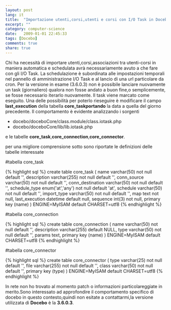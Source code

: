 ```yaml
---
layout: post
lang: it
title:  "Importazione utenti,corsi,utenti e corsi con I/O Task in Docebo"
excerpt: ""
category: computer-science
date:   2009-01-01 22:45:33
tags: [Docebo]
comments: true
share: true
---
```


Chi ha necessità di importare utenti,corsi,associazioni tra utenti-corsi in maniera automatica e schedulata avrà necessariamente avuto a che fare con gli I/O Task.
La schedulazione è subordinata alle impostazioni temporali nel pannello di amministrazione I/O Task e al lancio di una url particolare da cron. 
Per la versione in esame (3.6.0.3) non è possibile lanciare nuovamente un task (giornaliero) qualora non fosse andato a buon fine,o semplicemente, se fosse necessario iterarlo nuovamente. Il task viene marcato come eseguito. 
Una delle possibilità per poterlo rieseguire è modificare il campo **last_execution** della tabella **core_taskportando** la data a quella del giorno precedente.
Il comportamento è evidente analizzando i sorgenti

* docebo/doceboCore/class.module/class.iotask.php
* docebo/doceboCore/lib/lib.iotask.php

e le tabelle **core_task**,**core_connection**,**core_connector**.

per una migliore comprensione sotto sono riportate le definizioni delle tabelle interessate

#tabella core_task

{% highlight sql %}
create table core_task (
name varchar(50) not null default '',
description varchar(255) not null default '',
conn_source varchar(50) not null default '',
conn_destination varchar(50) not null default '',
schedule_type enum('at','any') not null default 'at',
schedule varchar(50) not null default '',
import_type varchar(50) not null default '',
map text not null,
last_execution datetime default null,
sequence int(3) not null,
primary key  (name)
) ENGINE=MyISAM default CHARSET=utf8
{% endhighlight %}

#tabella core_connection

{% highlight sql %}
create table core_connection (
name varchar(50) not null default '',
description varchar(255) default NULL,
type varchar(50) not null default '',
params text,
primary key  (name)
) ENGINE=MyISAM default CHARSET=utf8
{% endhighlight %}

#tabella core_connector

{% highlight sql %}
create table core_connector (
type varchar(25) not null default '',
file varchar(255) not null default '',
class varchar(50) not null default '',
primary key  (type)
) ENGINE=MyISAM default CHARSET=utf8
{% endhighlight %}

In rete non ho trovato al momento patch o informazioni particolareggiate in merito.Sono interessato ad approfondire il comportamento specifico di docebo in questo contesto,quindi non esitate a contattarmi,la versione utilizzata di **Docebo** è la **3.6.0.3**.


